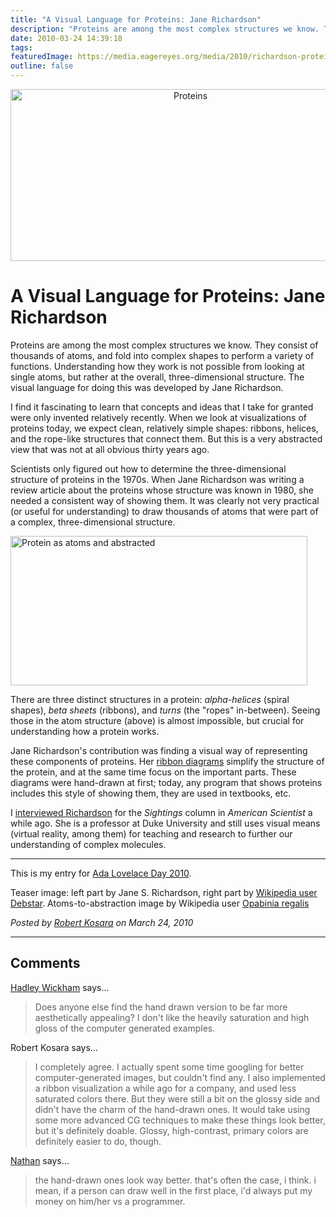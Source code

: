```yaml
---
title: "A Visual Language for Proteins: Jane Richardson"
description: "Proteins are among the most complex structures we know. They consist of thousands of atoms, and fold into complex shapes to perform a variety of functions. Understanding how they work is not possible from looking at single atoms, but rather at the overall, three-dimensional structure. The visual language for doing this was developed by Jane Richardson."
date: 2010-03-24 14:39:18
tags: 
featuredImage: https://media.eagereyes.org/media/2010/richardson-protein.jpg
outline: false
---
```


<p align="center"><img src="https://media.eagereyes.org/media/2010/richardson-protein.jpg" width="560" height="275" alt="Proteins" /></p>

# A Visual Language for Proteins: Jane Richardson

Proteins are among the most complex structures we know. They consist of thousands of atoms, and fold into complex shapes to perform a variety of functions. Understanding how they work is not possible from looking at single atoms, but rather at the overall, three-dimensional structure. The visual language for doing this was developed by Jane Richardson.

I find it fascinating to learn that concepts and ideas that I take for granted were only invented relatively recently. When we look at visualizations of proteins today, we expect clean, relatively simple shapes: ribbons, helices, and the rope-like structures that connect them. But this is a very abstracted view that was not at all obvious thirty years ago.

Scientists only figured out how to determine the three-dimensional structure of proteins in the 1970s. When Jane Richardson was writing a review article about the proteins whose structure was known in 1980, she needed a consistent way of showing them. It was clearly not very practical (or useful for understanding) to draw thousands of atoms that were part of a complex, three-dimensional structure.

<img src="https://media.eagereyes.org/media/2010/proteins.jpg" width="475" height="239" alt="Protein as atoms and abstracted" />

There are three distinct structures in a protein: <em>alpha-helices</em> (spiral shapes), <em>beta sheets</em> (ribbons), and <em>turns</em> (the "ropes" in-between). Seeing those in the atom structure (above) is almost impossible, but crucial for understanding how a protein works.

Jane Richardson's contribution was finding a visual way of representing these components of proteins. Her <a href="http://en.wikipedia.org/wiki/Ribbon_diagram">ribbon diagrams</a> simplify the structure of the protein, and at the same time focus on the important parts.  These diagrams were hand-drawn at first; today, any program that shows proteins includes this style of showing them, they are used in textbooks, etc.

I <a href="/blog/2008/sightings-structures-smaller-than-light.html">interviewed Richardson</a> for the <em>Sightings</em> column in <em>American Scientist</em> a while ago. She is a professor at Duke University and still uses visual means (virtual reality, among them) for teaching and research to further our understanding of complex molecules.

<hr>

This is my entry for <a href="http://findingada.com/">Ada Lovelace Day 2010</a>.

Teaser image: left part by Jane S. Richardson, right part by <a href="http://commons.wikimedia.org/wiki/File:Spombe_Pop2p_protein_structure_rainbow.png">Wikipedia user Debstar</a>. Atoms-to-abstraction image by Wikipedia user <a href="http://en.wikipedia.org/wiki/File:Proteinviews-1tim.png">Opabinia regalis</a>


_Posted by <a href="/about">Robert Kosara</a> on March 24, 2010_


<aside class="comments">

---
## Comments

<a href="http://had.co.nz" rel="nofollow noopener" target="_blank">Hadley Wickham</a> says…
>	Does anyone else find the hand drawn version to be far more aesthetically appealing?  I don't like the heavily saturation and high gloss of the computer generated examples.

Robert Kosara says…
>	I completely agree. I actually spent some time googling for better computer-generated images, but couldn't find any. I also implemented a ribbon visualization a while ago for a company, and used less saturated colors there. But they were still a bit on the glossy side and didn't have the charm of the hand-drawn ones. It would take using some more advanced CG techniques to make these things look better, but it's definitely doable. Glossy, high-contrast, primary colors are definitely easier to do, though.

<a href="http://flowingdata.com" rel="nofollow noopener" target="_blank">Nathan</a> says…
>	the hand-drawn ones look way better. that's often the case, i think. i mean, if a person can draw well in the first place, i'd always put my money on him/her vs a programmer.

</aside>

